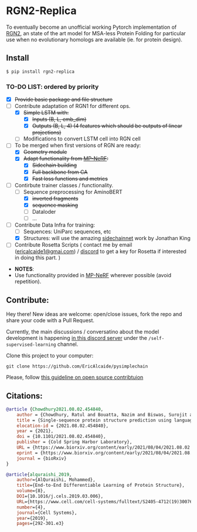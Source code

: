 # RGN2-Replica

To eventually become an unofficial working Pytorch implementation of [RGN2](https://www.biorxiv.org/content/10.1101/2021.08.02.454840v1), an state of the art model for MSA-less Protein Folding for particular use when no evolutionary homologs are available (ie. for protein design). 

## Install

```bash
$ pip install rgn2-replica
```

### TO-DO LIST: ordered by priority

* [x] ~~Provide basic package and file structure~~
* [ ] Contribute adaptation of RGN1 for different ops. 
	* [x] ~~Simple LSTM with:~~ 
	    * [x] ~~Inputs (B, L, emb_dim)~~
	    * [x] ~~Outputs (B, L, 4) (4 features which should be outputs of linear projections)~~
	* [ ] Modifications to convert LSTM cell into RGN cell

* [ ] To be merged when first versions of RGN are ready: 
	* [x] ~~Geometry module~~ 
	* [x] ~~Adapt functionality from [MP-NeRF](https://github.com/EleutherAI/mp_nerf):~~
		* [x] ~~Sidechain building~~
		* [x] ~~Full backbone from CA~~
		* [x] ~~Fast loss functions and metrics~~

* [ ] Contirbute trainer classes / functionality. 
	* [ ] Sequence preprocessing for AminoBERT
		* [x] ~~inverted fragments~~
		* [x] ~~sequence masking~~
		* [ ] Dataloder
		* [ ] ...

* [ ] Contribute Data Infra for training: 
	* [ ] Sequences: UniParc sequences, etc
	* [x] Structures: will use the amazing [sidechainnet](https://github.com/jonathanking/sidechainnet) work by Jonathan King  

* [ ] Contribute Rosetta Scripts ( contact me by email (ericalcaide1@gmai.com) / [discord](https://discord.gg/VpPpa9EZ) to get a key for Rosetta if interested in doing this part. )

* **NOTES**: 
* Use functionality provided in [MP-NeRF](https://github.com/EleutherAI/mp_nerf) wherever possible (avoid repetition). 

## Contribute: 

Hey there! New ideas are welcome: open/close issues, fork the repo and share your code with a Pull Request. 

Currently, the main discussions / conversatino about the model development is happening [in this discord server](https://discord.gg/VpPpa9EZ) under the `/self-supervised-learning` channel.  

Clone this project to your computer:

`git clone https://github.com/EricAlcaide/pysimplechain`

Please, follow [this guideline on open source contribtuion](https://numpy.org/devdocs/dev/index.html) 

## Citations:

```bibtex
@article {Chowdhury2021.08.02.454840,
    author = {Chowdhury, Ratul and Bouatta, Nazim and Biswas, Surojit and Rochereau, Charlotte and Church, George M. and Sorger, Peter K. and AlQuraishi, Mohammed},
    title = {Single-sequence protein structure prediction using language models from deep learning},
    elocation-id = {2021.08.02.454840},
    year = {2021},
    doi = {10.1101/2021.08.02.454840},
    publisher = {Cold Spring Harbor Laboratory},
    URL = {https://www.biorxiv.org/content/early/2021/08/04/2021.08.02.454840},
    eprint = {https://www.biorxiv.org/content/early/2021/08/04/2021.08.02.454840.full.pdf},
    journal = {bioRxiv}
}

@article{alquraishi_2019,
	author={AlQuraishi, Mohammed},
	title={End-to-End Differentiable Learning of Protein Structure},
	volume={8},
	DOI={10.1016/j.cels.2019.03.006},
	URL={https://www.cell.com/cell-systems/fulltext/S2405-4712(19)30076-6}
	number={4},
	journal={Cell Systems},
	year={2019},
	pages={292-301.e3}

```

